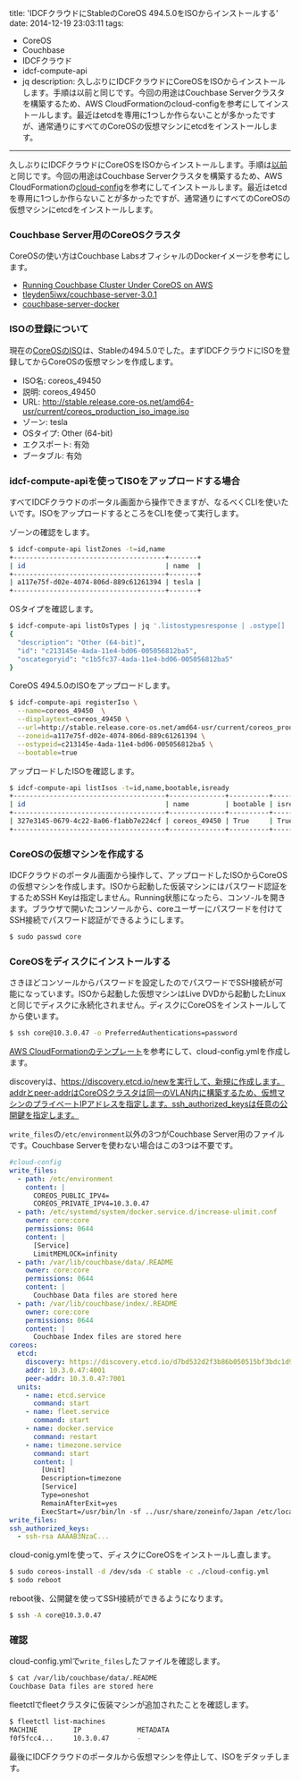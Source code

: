 title: 'IDCFクラウドにStableのCoreOS 494.5.0をISOからインストールする'
date: 2014-12-19 23:03:11
tags:
 - CoreOS
 - Couchbase
 - IDCFクラウド
 - idcf-compute-api
 - jq
description: 久しぶりにIDCFクラウドにCoreOSをISOからインストールします。手順は以前と同じです。今回の用途はCouchbase Serverクラスタを構築するため、AWS CloudFormationのcloud-configを参考にしてインストールします。最近はetcdを専用に1つしか作らないことが多かったですが、通常通りにすべてのCoreOSの仮想マシンにetcdをインストールします。
---

久しぶりにIDCFクラウドにCoreOSをISOからインストールします。手順は[以前](/2014/08/18/idcf-coreos-install-from-iso/)と同じです。今回の用途はCouchbase Serverクラスタを構築するため、AWS CloudFormationの[cloud-config](http://tleyden-misc.s3.amazonaws.com/couchbase-coreos/coreos-stable-pv.template)を参考にしてインストールします。最近はetcdを専用に1つしか作らないことが多かったですが、通常通りにすべてのCoreOSの仮想マシンにetcdをインストールします。

<!-- more -->

### Couchbase Server用のCoreOSクラスタ

CoreOSの使い方はCouchbase LabsオフィシャルのDockerイメージを参考にします。

* [Running Couchbase Cluster Under CoreOS on AWS](http://tleyden.github.io/blog/2014/11/01/running-couchbase-cluster-under-coreos-on-aws/)
* [tleyden5iwx/couchbase-server-3.0.1](https://registry.hub.docker.com/u/tleyden5iwx/couchbase-server-3.0.1/)
* [couchbase-server-docker](https://github.com/couchbaselabs/couchbase-server-docker)


### ISOの登録について

現在の[CoreOSのISO](https://coreos.com/docs/running-coreos/platforms/iso/)は、Stableの494.5.0でした。まずIDCFクラウドにISOを登録してからCoreOSの仮想マシンを作成します。

* ISO名: coreos_49450
* 説明: coreos_49450
* URL: http://stable.release.core-os.net/amd64-usr/current/coreos_production_iso_image.iso
* ゾーン: tesla
* OSタイプ: Other (64-bit)
* エクスポート: 有効
* ブータブル: 有効

### idcf-compute-apiを使ってISOをアップロードする場合

すべてIDCFクラウドのポータル画面から操作できますが、なるべくCLIを使いたいです。ISOをアップロードするところをCLIを使って実行します。

ゾーンの確認をします。

``` bash
$ idcf-compute-api listZones -t=id,name
+--------------------------------------+-------+
| id                                   | name  |
+--------------------------------------+-------+
| a117e75f-d02e-4074-806d-889c61261394 | tesla |
+--------------------------------------+-------+
```

OSタイプを確認します。

``` bash
$ idcf-compute-api listOsTypes | jq '.listostypesresponse | .ostype[] | select(contains({description:"Other (64-bit)"}))'
{
  "description": "Other (64-bit)",
  "id": "c213145e-4ada-11e4-bd06-005056812ba5",
  "oscategoryid": "c1b5fc37-4ada-11e4-bd06-005056812ba5"
}
```

CoreOS 494.5.0のISOをアップロードします。

``` bash
$ idcf-compute-api registerIso \
  --name=coreos_49450  \
  --displaytext=coreos_49450 \
  --url=http://stable.release.core-os.net/amd64-usr/current/coreos_production_iso_image.iso \
  --zoneid=a117e75f-d02e-4074-806d-889c61261394 \
  --ostypeid=c213145e-4ada-11e4-bd06-005056812ba5 \
  --bootable=true
```

アップロードしたISOを確認します。

``` bash
$ idcf-compute-api listIsos -t=id,name,bootable,isready
+--------------------------------------+--------------+----------+---------+
| id                                   | name         | bootable | isready |
+--------------------------------------+--------------+----------+---------+
| 327e3145-0679-4c22-8a06-f1abb7e224cf | coreos_49450 | True     | True    |
+--------------------------------------+--------------+----------+---------+
```

### CoreOSの仮想マシンを作成する

IDCFクラウドのポータル画面から操作して、アップロードしたISOからCoreOSの仮想マシンを作成します。ISOから起動した仮装マシンにはパスワード認証をするためSSH Keyは指定しません。Running状態になったら、コンソ-ルを開きます。ブラウザで開いたコンソールから、coreユーザーにパスワードを付けてSSH接続でパスワード認証ができるようにします。

``` bash
$ sudo passwd core
```

### CoreOSをディスクにインストールする

さきほどコンソールからパスワードを設定したのでパスワードでSSH接続が可能になっています。ISOから起動した仮想マシンはLive DVDから起動したLinuxと同じでディスクに永続化されません。ディスクにCoreOSをインストールしてから使います。

``` bash
$ ssh core@10.3.0.47 -o PreferredAuthentications=password
```

[AWS CloudFormationのテンプレート](http://tleyden-misc.s3.amazonaws.com/couchbase-coreos/coreos-stable-pv.template)を参考にして、cloud-config.ymlを作成します。

discoveryは、https://discovery.etcd.io/newを実行して、新規に作成します。addrとpeer-addrはCoreOSクラスタは同一のVLAN内に構築するため、仮想マシンのプライベートIPアドレスを指定します。ssh_authorized_keysは任意の公開鍵を指定します。

`write_files`の`/etc/environment`以外の3つがCouchbase Server用のファイルです。Couchbase Serverを使わない場合はこの3つは不要です。

``` yaml ~/cloud-config.yml
#cloud-config
write_files:
  - path: /etc/environment
    content: |
      COREOS_PUBLIC_IPV4=
      COREOS_PRIVATE_IPV4=10.3.0.47
  - path: /etc/systemd/system/docker.service.d/increase-ulimit.conf
    owner: core:core
    permissions: 0644
    content: |
      [Service]
      LimitMEMLOCK=infinity
  - path: /var/lib/couchbase/data/.README
    owner: core:core
    permissions: 0644
    content: |
      Couchbase Data files are stored here
  - path: /var/lib/couchbase/index/.README
    owner: core:core
    permissions: 0644
    content: |
      Couchbase Index files are stored here
coreos:
  etcd:
    discovery: https://discovery.etcd.io/d7bd532d2f3b86b050515bf3bdc1d93d
    addr: 10.3.0.47:4001
    peer-addr: 10.3.0.47:7001
  units:
    - name: etcd.service
      command: start
    - name: fleet.service
      command: start
    - name: docker.service
      command: restart
    - name: timezone.service
      command: start
      content: |
        [Unit]
        Description=timezone
        [Service]
        Type=oneshot
        RemainAfterExit=yes
        ExecStart=/usr/bin/ln -sf ../usr/share/zoneinfo/Japan /etc/localtime
write_files:
ssh_authorized_keys:
  - ssh-rsa AAAAB3NzaC...
```

cloud-conig.ymlを使って、ディスクにCoreOSをインストールし直します。

``` bash
$ sudo coreos-install -d /dev/sda -C stable -c ./cloud-config.yml
$ sodo reboot
```

reboot後、公開鍵を使ってSSH接続ができるようになります。

``` bash
$ ssh -A core@10.3.0.47
```

### 確認

cloud-config.ymlで`write_files`したファイルを確認します。

``` bash
$ cat /var/lib/couchbase/data/.README
Couchbase Data files are stored here
```

fleetctlでfleetクラスタに仮装マシンが追加されたことを確認します。

``` bash
$ fleetctl list-machines
MACHINE         IP              METADATA
f0f5fcc4...     10.3.0.47       -
```

最後にIDCFクラウドのポータルから仮想マシンを停止して、ISOをデタッチします。
